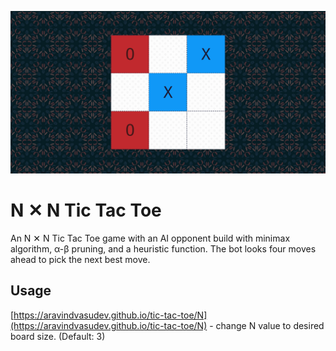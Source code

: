 ![screenshot](./screenshot.png)

# N ✕ N Tic Tac Toe
An N ✕ N Tic Tac Toe game with an AI opponent build with minimax algorithm, α-β pruning, and a heuristic function. The bot looks four moves ahead to pick the next best move.

## Usage
[https://aravindvasudev.github.io/tic-tac-toe/N](https://aravindvasudev.github.io/tic-tac-toe/N) - change N value to desired board size. (Default: 3)